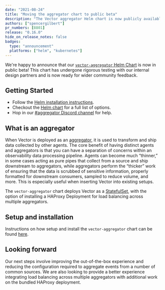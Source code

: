 ```yaml
---
date: "2021-08-24"
title: "Moving the aggregator chart to public beta"
description: "The Vector aggregator Helm chart is now publicly available"
authors: ["spencergilbert"]
pr_numbers: [8801]
release: "0.16.0"
hide_on_release_notes: false
badges:
  type: "announcement"
  platforms: ["helm", "kubernetes"]
---
```


We're happy to announce that our [`vector-aggregator` Helm Chart][chart] is now
in public beta! This chart has undergone rigorous testing with our internal
design partners and is now ready for wider community feedback.

## Getting Started

* Follow the [Helm installation instructions][setup].
* Checkout the [Helm chart][chart] for a full list of options.
* Hop in our [#aggregator Discord channel][discord] for help.

## What is an aggregator

When Vector is deployed as an [aggregator][aggregator], it is used to transform and ship data
collected by other agents. The core benefit of having distinct agents and aggregators is that
you can have a separation of concerns within an observability data processing pipeline. Agents
can become much “thinner,” in some cases acting as pure pipes that collect from a source and
ship downstream to aggregators, while aggregators perform the “thicker” work of ensuring that
the data is scrubbed of sensitive information, properly formatted for downstream consumers,
sampled to reduce volume, and more. This is especially useful when inserting Vector into
existing setups.

The `vector-aggregator` chart deploys Vector as a [StatefulSet][statefulset], with the option of
installing a HAProxy Deployment for load balancing across multiple aggregators.

## Setup and installation

Instructions on how setup and install the `vector-aggregator` chart can be found [here][setup].

## Looking forward

Our next steps involve improving the out-of-the-box experience and reducing the configuration
required to aggregate events from a number of common sources. We are also looking to provide
a better experience integrating load balancing across multiple aggregators with additional work
on the bundled HAProxy deployment.

[aggregator]: /docs/setup/deployment/roles/#aggregator
[chart]: https://github.com/timberio/helm-charts/blob/master/charts/vector-aggregator
[discord]: https://discord.gg/Ywcq9cWEPE
[setup]: /docs/setup/installation/package-managers/helm/#aggregator
[statefulset]: https://kubernetes.io/docs/concepts/workloads/controllers/statefulset/

